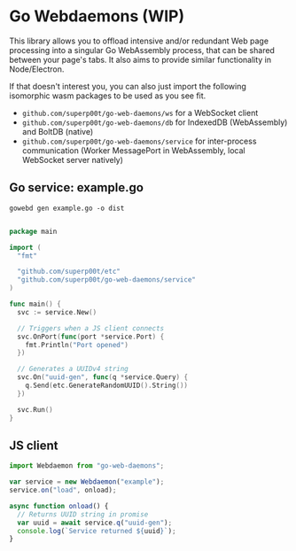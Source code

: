 # Go Webdaemons (WIP)

This library allows you to offload intensive and/or redundant Web page processing into a singular Go WebAssembly process, that can be shared between your page's tabs. It also aims to provide similar functionality in Node/Electron.

If that doesn't interest you, you can also just import the following isomorphic wasm packages to be used as you see fit.

- `github.com/superp00t/go-web-daemons/ws` for a WebSocket client
- `github.com/superp00t/go-web-daemons/db` for IndexedDB (WebAssembly) and BoltDB (native)
- `github.com/superp00t/go-web-daemons/service` for inter-process communication (Worker MessagePort in WebAssembly, local WebSocket server natively)


## Go service: example.go

`gowebd gen example.go -o dist`

```go

package main

import (
  "fmt"

  "github.com/superp00t/etc"
  "github.com/superp00t/go-web-daemons/service"
)

func main() {
  svc := service.New()

  // Triggers when a JS client connects
  svc.OnPort(func(port *service.Port) {
    fmt.Println("Port opened")
  })

  // Generates a UUIDv4 string
  svc.On("uuid-gen", func(q *service.Query) {
    q.Send(etc.GenerateRandomUUID().String())
  })

  svc.Run()
}
```

## JS client

```js
import Webdaemon from "go-web-daemons";

var service = new Webdaemon("example");
service.on("load", onload);

async function onload() {
  // Returns UUID string in promise
  var uuid = await service.q("uuid-gen"); 
  console.log(`Service returned ${uuid}`);
}

```